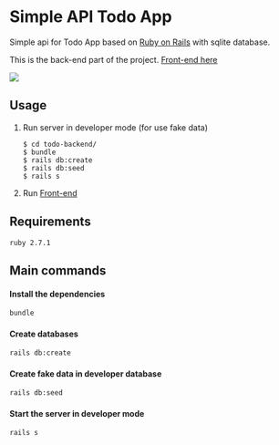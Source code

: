 # Simple API Todo App

Simple api for Todo App based on [Ruby on Rails](https://rubyonrails.org/) with sqlite database.

This is the back-end part of the project. [Front-end here](https://github.com/zakharoff/todo-backend)

![](https://i.imgur.com/TczZ25e.png)


## Usage
1. Run server in developer mode (for use fake data)
   ```
   $ cd todo-backend/
   $ bundle
   $ rails db:create
   $ rails db:seed
   $ rails s
   ```

2. Run [Front-end](https://github.com/zakharoff/todo-backend)

## Requirements
`ruby 2.7.1`

## Main commands

#### Install the dependencies
```bash
bundle
```

#### Create databases
```bash
rails db:create
```

#### Create fake data in developer database
```bash
rails db:seed
```

#### Start the server in developer mode
```bash
rails s
```
